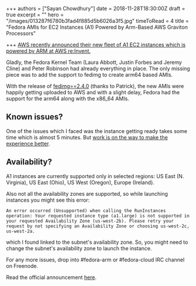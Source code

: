 +++
authors = ["Sayan Chowdhury"]
date = 2018-11-28T18:30:00Z
draft = true
excerpt = ""
hero = "/images/013287f6780b3fad4f885d5b6026a3f5.jpg"
timeToRead = 4
title = "Fedora AMIs for EC2 Instances (A1) Powered by Arm-Based AWS Graviton Processors"

+++
[AWS recently announced their new fleet of A1 EC2 instances which is powered by ARM at AWS re:Invent.](https://aws.amazon.com/blogs/aws/new-ec2-instances-a1-powered-by-arm-based-aws-graviton-processors/)

Gladly, the Fedora Kernel Team (Laura Abbott, Justin Forbes and Jeremy Cline) and Peter Robinson had already everything in place. The only missing piece was to add the support to fedimg to create arm64 based AMIs.

With the release of [fedimg==2.4.0](https://github.com/fedora-infra/fedimg/releases/tag/2.4.0) (thanks to Patrick), the new AMIs were happily getting uploaded to AWS and with a slight delay, Fedora had the support for the arm64 along with the x86_64 AMIs.

## Known issues?

One of the issues which I faced was the instance getting ready takes some time which is almost 5 minutes. But [work is on the way to make the experience better](https://fedoramagazine.org/fedora-29-arm-aws/).

## Availability?

A1 instances are currently supported only in selected regions: US East (N. Virginia), US East (Ohio), US West (Oregon), Europe (Ireland).

Also not all the availability zones are supported, so while launching instances you might see this error:

    An error occurred (Unsupported) when calling the RunInstances operation: Your requested instance type (a1.large) is not supported in your requested Availability Zone (us-west-2b). Please retry your request by not specifying an Availability Zone or choosing us-west-2c, us-west-2a.

which I found linked to the subnet's availability zone. So, you might need to change the subnet's availability zone to launch the instance.

For any more issues, drop into #fedora-arm or #fedora-cloud IRC channel on Freenode.

Read the official announcement [here](https://fedoramagazine.org/fedora-29-arm-aws/).
